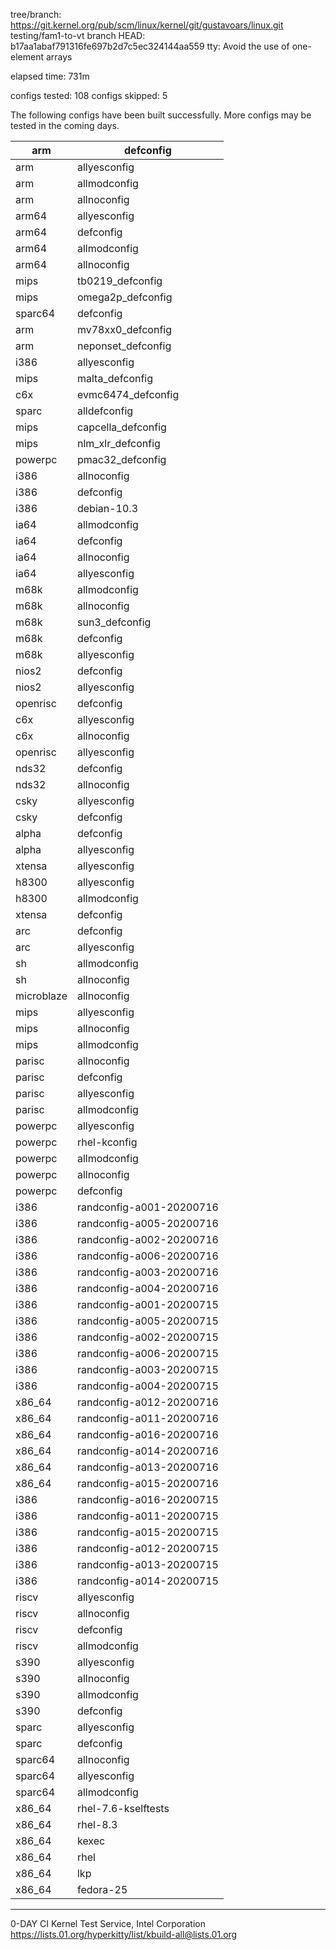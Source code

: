 

tree/branch: https://git.kernel.org/pub/scm/linux/kernel/git/gustavoars/linux.git  testing/fam1-to-vt
branch HEAD: b17aa1abaf791316fe697b2d7c5ec324144aa559  tty: Avoid the use of one-element arrays

elapsed time: 731m

configs tested: 108
configs skipped: 5

The following configs have been built successfully.
More configs may be tested in the coming days.

| arm        | defconfig                |
|------------|--------------------------|
| arm        | allyesconfig             |
| arm        | allmodconfig             |
| arm        | allnoconfig              |
| arm64      | allyesconfig             |
| arm64      | defconfig                |
| arm64      | allmodconfig             |
| arm64      | allnoconfig              |
| mips       | tb0219_defconfig         |
| mips       | omega2p_defconfig        |
| sparc64    | defconfig                |
| arm        | mv78xx0_defconfig        |
| arm        | neponset_defconfig       |
| i386       | allyesconfig             |
| mips       | malta_defconfig          |
| c6x        | evmc6474_defconfig       |
| sparc      | alldefconfig             |
| mips       | capcella_defconfig       |
| mips       | nlm_xlr_defconfig        |
| powerpc    | pmac32_defconfig         |
| i386       | allnoconfig              |
| i386       | defconfig                |
| i386       | debian-10.3              |
| ia64       | allmodconfig             |
| ia64       | defconfig                |
| ia64       | allnoconfig              |
| ia64       | allyesconfig             |
| m68k       | allmodconfig             |
| m68k       | allnoconfig              |
| m68k       | sun3_defconfig           |
| m68k       | defconfig                |
| m68k       | allyesconfig             |
| nios2      | defconfig                |
| nios2      | allyesconfig             |
| openrisc   | defconfig                |
| c6x        | allyesconfig             |
| c6x        | allnoconfig              |
| openrisc   | allyesconfig             |
| nds32      | defconfig                |
| nds32      | allnoconfig              |
| csky       | allyesconfig             |
| csky       | defconfig                |
| alpha      | defconfig                |
| alpha      | allyesconfig             |
| xtensa     | allyesconfig             |
| h8300      | allyesconfig             |
| h8300      | allmodconfig             |
| xtensa     | defconfig                |
| arc        | defconfig                |
| arc        | allyesconfig             |
| sh         | allmodconfig             |
| sh         | allnoconfig              |
| microblaze | allnoconfig              |
| mips       | allyesconfig             |
| mips       | allnoconfig              |
| mips       | allmodconfig             |
| parisc     | allnoconfig              |
| parisc     | defconfig                |
| parisc     | allyesconfig             |
| parisc     | allmodconfig             |
| powerpc    | allyesconfig             |
| powerpc    | rhel-kconfig             |
| powerpc    | allmodconfig             |
| powerpc    | allnoconfig              |
| powerpc    | defconfig                |
| i386       | randconfig-a001-20200716 |
| i386       | randconfig-a005-20200716 |
| i386       | randconfig-a002-20200716 |
| i386       | randconfig-a006-20200716 |
| i386       | randconfig-a003-20200716 |
| i386       | randconfig-a004-20200716 |
| i386       | randconfig-a001-20200715 |
| i386       | randconfig-a005-20200715 |
| i386       | randconfig-a002-20200715 |
| i386       | randconfig-a006-20200715 |
| i386       | randconfig-a003-20200715 |
| i386       | randconfig-a004-20200715 |
| x86_64     | randconfig-a012-20200716 |
| x86_64     | randconfig-a011-20200716 |
| x86_64     | randconfig-a016-20200716 |
| x86_64     | randconfig-a014-20200716 |
| x86_64     | randconfig-a013-20200716 |
| x86_64     | randconfig-a015-20200716 |
| i386       | randconfig-a016-20200715 |
| i386       | randconfig-a011-20200715 |
| i386       | randconfig-a015-20200715 |
| i386       | randconfig-a012-20200715 |
| i386       | randconfig-a013-20200715 |
| i386       | randconfig-a014-20200715 |
| riscv      | allyesconfig             |
| riscv      | allnoconfig              |
| riscv      | defconfig                |
| riscv      | allmodconfig             |
| s390       | allyesconfig             |
| s390       | allnoconfig              |
| s390       | allmodconfig             |
| s390       | defconfig                |
| sparc      | allyesconfig             |
| sparc      | defconfig                |
| sparc64    | allnoconfig              |
| sparc64    | allyesconfig             |
| sparc64    | allmodconfig             |
| x86_64     | rhel-7.6-kselftests      |
| x86_64     | rhel-8.3                 |
| x86_64     | kexec                    |
| x86_64     | rhel                     |
| x86_64     | lkp                      |
| x86_64     | fedora-25                |

---
0-DAY CI Kernel Test Service, Intel Corporation
https://lists.01.org/hyperkitty/list/kbuild-all@lists.01.org


